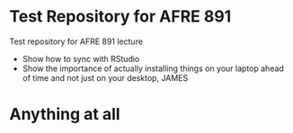 # Test Repository for AFRE 891

Test repository for AFRE 891 lecture
  * Show how to sync with RStudio
  * Show the importance of actually installing things on your laptop ahead of time and not just on your desktop, JAMES

# Anything at all
